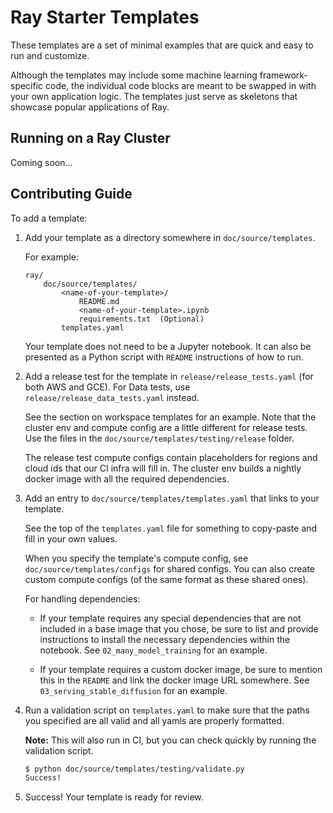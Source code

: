 # Ray Starter Templates

These templates are a set of minimal examples that are quick and easy to run and customize.

Although the templates may include some machine learning framework-specific code,
the individual code blocks are meant to be swapped in with your own application logic.
The templates just serve as skeletons that showcase popular applications of Ray.

## Running on a Ray Cluster

<!-- TODO(justinvyu): Add in OSS cluster support. -->
Coming soon...

## Contributing Guide

To add a template:

1. Add your template as a directory somewhere in `doc/source/templates`.

    For example:

    ```text
    ray/
        doc/source/templates/
            <name-of-your-template>/
                README.md
                <name-of-your-template>.ipynb
                requirements.txt  (Optional)
            templates.yaml
    ```

    Your template does not need to be a Jupyter notebook. It can also be presented as a
    Python script with `README` instructions of how to run.

2. Add a release test for the template in `release/release_tests.yaml` (for both AWS and GCE). For Data tests, use `release/release_data_tests.yaml` instead.

    See the section on workspace templates for an example. Note that the cluster env and
    compute config are a little different for release tests. Use the files in the
    `doc/source/templates/testing/release` folder.

    The release test compute configs contain placeholders for regions and cloud ids that our CI infra will fill in.
    The cluster env builds a nightly docker image with all the required dependencies.

3. Add an entry to `doc/source/templates/templates.yaml` that links to your template.

    See the top of the `templates.yaml` file for something to copy-paste and fill in your own values.

    When you specify the template's compute config, see `doc/source/templates/configs` for shared configs. You can also create custom compute configs (of the same format as these shared ones).

    For handling dependencies:

    - If your template requires any special dependencies that are not included in a
      base image that you chose, be sure to list and provide instructions to install
      the necessary dependencies within the notebook.
      See `02_many_model_training` for an example.

    - If your template requires a custom docker image, be sure to mention this in the
      `README` and link the docker image URL somewhere. See `03_serving_stable_diffusion` for an example.

4. Run a validation script on `templates.yaml` to make sure that the paths you specified are all valid and all yamls are properly formatted.

    **Note:** This will also run in CI, but you can check quickly by running the validation script.

    ```bash
    $ python doc/source/templates/testing/validate.py
    Success!
    ```

5. Success! Your template is ready for review.

<!-- 2. Add another copy of the template that includes test-specific code and a smoke-test version if applicable.

    **Note:** The need for a second test copy is temporary. Only one notebook will be needed
    from 2.5 onward, since the test-specific code will be filtered out.

    **Label all test-specific code with the `remove-cell` Jupyter notebook tag.**

    **Put this test copy in `doc/source/templates/tests/<name-of-your-template>.ipynb`.**

3. List the smoke-test version of the template in `doc/BUILD` under the templates section. This will configure the smoke-test version to run in pre-merge CI.

    Set the `SMOKE_TEST` environment variable, which should be used in your template to
    **to make the template work for a single CI instance.**
    This environment variable can also be used to conditionally set certain smoke test parameters (like limiting dataset size).

    **Make sure that you tag the test with `"gpu"` if required, and any other tags
    needed for special dependencies.**

    ```python
    py_test_run_all_notebooks(
        size = "large",
        include = ["source/templates/tests/batch_inference.ipynb"],
        exclude = [],
        data = ["//doc:workspace_templates"],
        tags = ["exclusive", "team:ml", "ray_air", "gpu"],
        env = {"SMOKE_TEST": "1"},
    )
    ``` -->